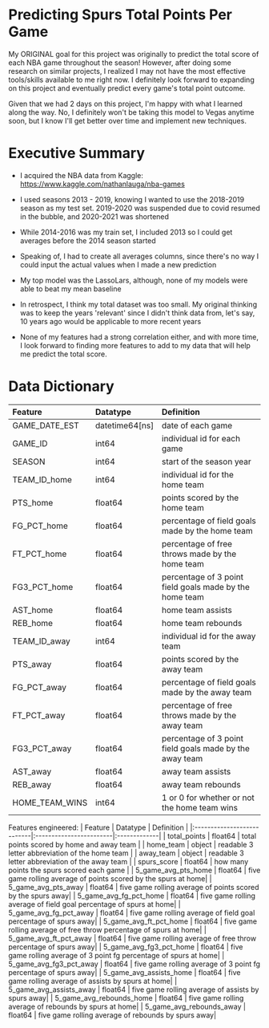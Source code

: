 # Predicting Spurs Total Points Per Game

My ORIGINAL goal for this project was originally to predict the total score of each NBA game throughout the season! However, after doing some research on similar projects, I realized I may not have the most effective tools/skills available to me right now. I definitely look forward to expanding on this project and eventually predict every game's total point outcome.

Given that we had 2 days on this project, I'm happy with what I learned along the way. No, I definitely won't be taking this model to Vegas anytime soon, but I know I'll get better over time and implement new techniques.

# Executive Summary

- I acquired the NBA data from Kaggle: https://www.kaggle.com/nathanlauga/nba-games

- I used seasons 2013 - 2019, knowing I wanted to use the 2018-2019 season as my test set. 2019-2020 was suspended due to covid resumed in the bubble, and 2020-2021 was shortened

- While 2014-2016 was my train set, I included 2013 so I could get averages before the 2014 season started

- Speaking of, I had to create all averages columns, since there's no way I could input the actual values when I made a new prediction

- My top model was the LassoLars, although, none of my models were able to beat my mean baseline

- In retrospect, I think my total dataset was too small. My original thinking was to keep the years 'relevant' since I didn't think data from, let's say, 10 years ago would be applicable to more recent years

- None of my features had a strong correlation either, and with more time, I look forward to finding more features to add to my data that will help me predict the total score.

# Data Dictionary

| Feature                    | Datatype                | Definition   |
|:---------------------------|:------------------------|:-------------|
| GAME_DATE_EST              | datetime64[ns]          | date of each game |
| GAME_ID                    | int64                   | individual id for each game |
| SEASON                     | int64                   | start of the season year |
| TEAM_ID_home               | int64                   | individual id for the home team |
| PTS_home                   | float64                 | points scored by the home team |
| FG_PCT_home                | float64                 | percentage of field goals made by the home team |
| FT_PCT_home                | float64                 | percentage of free throws made by the home team |
| FG3_PCT_home               | float64                 | percentage of 3 point field goals made by the home team |
| AST_home                   | float64                 | home team assists|
| REB_home                   | float64                 | home team rebounds|
| TEAM_ID_away               | int64                   | individual id for the away team|
| PTS_away                   | float64                 | points scored by the away team|
| FG_PCT_away                | float64                 | percentage of field goals made by the away team|
| FT_PCT_away                | float64                 | percentage of free throws made by the away team|
| FG3_PCT_away               | float64                 | percentage of 3 point field goals made by the away team|
| AST_away                   | float64                 | away team assists|
| REB_away                   | float64                 | away team rebounds|
| HOME_TEAM_WINS             | int64                   | 1 or 0 for whether or not the home team wins|

Features engineered:
| Feature                    | Datatype                | Definition   |
|:---------------------------|:------------------------|:-------------|
| total_points               | float64                 | total points scored by home and away team |
| home_team                  | object                  | readable 3 letter abbreviation of the home team |
| away_team                  | object                  | readable 3 letter abbreviation of the away team |
| spurs_score                | float64                 | how many points the spurs scored each game |
| 5_game_avg_pts_home        | float64                 | five game rolling average of points scored by the spurs at home|
| 5_game_avg_pts_away        | float64                 | five game rolling average of points scored by the spurs away|
| 5_game_avg_fg_pct_home     | float64                 | five game rolling average of field goal percentage of spurs at home|
| 5_game_avg_fg_pct_away     | float64                 | five game rolling average of field goal percentage of spurs away|
| 5_game_avg_ft_pct_home     | float64                 | five game rolling average of free throw percentage of spurs at home|
| 5_game_avg_ft_pct_away     | float64                 | five game rolling average of free throw percentage of spurs away|
| 5_game_avg_fg3_pct_home    | float64                 | five game rolling average of 3 point fg percentage of spurs at home|
| 5_game_avg_fg3_pct_away    | float64                 | five game rolling average of 3 point fg percentage of spurs away|
| 5_game_avg_assists_home    | float64                 | five game rolling average of assists by spurs at home|
| 5_game_avg_assists_away    | float64                 | five game rolling average of assists by spurs away|
| 5_game_avg_rebounds_home   | float64                 | five game rolling average of rebounds by spurs at home|
| 5_game_avg_rebounds_away   | float64                 | five game rolling average of rebounds by spurs away|





